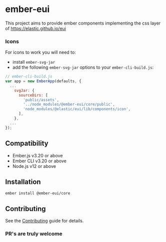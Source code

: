 # ember-eui

This project aims to provide ember components implementing the css layer of https://elastic.github.io/eui

### Icons

For icons to work you will need to:

- install `ember-svg-jar`
- add the following `ember-svg-jar` options to your `ember-cli-build.js`:

```javascript
// ember-cli-build.js
var app = new EmberApp(defaults, {
  ...
    svgJar: {
      sourceDirs: [
        'public/assets',
        '../node_modules/@ember-eui/core/public',
        'node_modules/@elastic/eui/lib/components/icon',
      ],
    },
  ...
});

```

## Compatibility

* Ember.js v3.20 or above
* Ember CLI v3.20 or above
* Node.js v12 or above


Installation
------------------------------------------------------------------------------

```
ember install @ember-eui/core
```

## Contributing

See the [Contributing](CONTRIBUTING.md) guide for details.

### PR's are truly welcome
